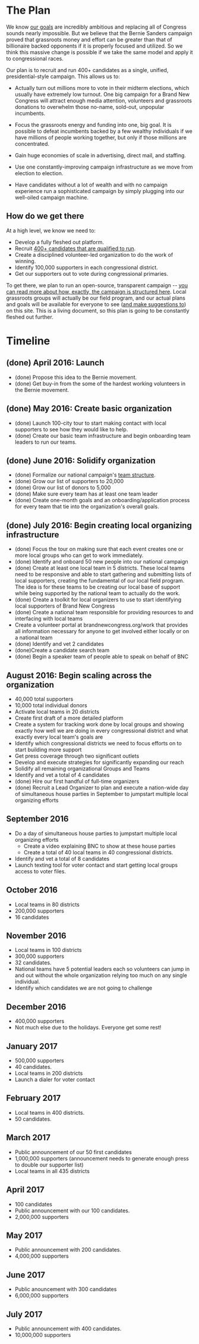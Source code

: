 # The Plan

We know [our goals](/goal) are incredibly ambitious and replacing all of Congress sounds nearly impossible. But we believe that the Bernie Sanders campaign proved that grassroots money and effort can be greater than that of billionaire backed opponents if it is properly focused and utilized. So we think this massive change is possible if we take the same model and apply it to  congressional races.

Our plan is to recruit and run 400+ candidates as a single, unified, presidential-style campaign. This allows us to:

* Actually turn out millions more to vote in their midterm elections, which usually have extremely low turnout. One big campaign for a Brand New Congress will attract enough media attention, volunteers and grassroots donations to overwhelm those no-name, sold-out, unpopular incumbents.

* Focus the grassroots energy and funding into one, big goal. It is possible to defeat incumbents backed by a few wealthy individuals if we have millions of people working together, but only if those millions are concentrated.

* Gain huge economies of scale in advertising, direct mail, and staffing.

* Use one constantly-improving campaign infrastructure as we move from election to election.

* Have candidates without a lot of wealth and with no campaign experience run a sophisticated campaign by simply plugging into our well-oiled campaign machine.

## How do we get there

At a high level, we know we need to:

* Develop a fully fleshed out platform.
* Recruit [400+ candidates that are qualified to run](/faq#who-will-the-candidates-be).
* Create a disciplined volunteer-led organization to do the work of winning.
* Identify 100,000 supporters in each congressional district.
* Get our supporters out to vote during congressional primaries.

To get there, we plan to run an open-source, transparent campaign -- [you can read more about how, exactly, the campaign is structured here](/teams). Local grassroots groups will actually be our field program, and our actual plans and goals will be available for everyone to see ([and make suggestions to](https://github.com/BrandNewCongress/website/tree/master/src/static/site)) on this site. This is a living document, so this plan is going to be constantly fleshed out further.

# Timeline

## (done) April 2016: Launch

* (done) Propose this idea to the Bernie movement.
* (done) Get buy-in from the some of the hardest working volunteers in the Bernie movement.

## (done) May 2016: Create basic organization

* (done) Launch 100-city tour to start making contact with local supporters to see how they would like to help.
* (done) Create our basic team infrastructure and begin onboarding team leaders to run our teams.

## (done) June 2016: Solidify organization

* (done) Formalize our national campaign's [team structure](/teams).
* (done) Grow our list of supporters to 20,000
* (done) Grow our list of donors to 5,000
* (done) Make sure every team has at least one team leader
* (done) Create one-month goals and an onboarding/application process for every team that tie into the organization's overall goals.

## (done) July 2016: Begin creating local organizing infrastructure

* (done) Focus the tour on making sure that each event creates one or more local groups who can get to work immediately.
* (done) Identify and onboard 50 new people into our national campaign
* (done) Create at least one local team in 5 districts. These local teams need to be  responsive and able to start gathering and submitting lists of local supporters, creating the fundamental of our local field program.  The idea is for these teams to be creating our local base of support while being supported by the national team to actually do the work.
* (done) Create a toolkit for local organizers to use to start identifying local supporters of Brand New Congress
* (done) Create a national team responsible for providing resources to and interfacing with local teams
* Create a volunteer portal at brandnewcongress.org/work that provides all information necessary for anyone to get involved either locally or on a national team
* (done) Identify and vet 2 candidates
* (done)Create a candidate search team
* (done) Begin a speaker team of people able to speak on behalf of BNC


## August 2016: Begin scaling across the organization
* 40,000 total supporters
* 10,000 total individual donors
* Activate local teams in 20 districts
* Create first draft of a more detailed platform
* Create a system for tracking work done by local groups and showing exactly how well we are doing in every congressional district and what exactly every local team's goals are
* Identify which congressional districts we need to focus efforts on to start building more support
* Get press coverage through two significant outlets
* Develop and execute strategies for significantly expanding our reach
* Solidify all remaining organizational Groups and Teams
* Identify and vet a total of 4 candidates
* (done) Hire our first handful of full-time organizers
* (done) Recruit a Lead Organizer to plan and execute a nation-wide day of simultaneous house parties in September to jumpstart multiple local organizing efforts

## September 2016
* Do a day of simultaneous house parties to jumpstart multiple local organizing efforts
    * Create a video explaining BNC to show at these house parties
    * Create a total of 40 local teams in 40 congressional districts.
* Identify and vet a total of 8 candidates
* Launch texting tool for voter contact and start getting local groups access to voter files.

## October 2016
* Local teams in 80 districts
* 200,000 supporters
* 16 candidates

## November 2016
* Local teams in 100 districts
* 300,000 supporters
* 32 candidates.
* National teams have 5 potential leaders each so volunteers can jump in and out without the whole organization relying too much on any single individual.
* Identify which candidates we are not going to challenge

## December 2016
* 400,000 supporters
* Not much else due to the holidays. Everyone get some rest!

## January 2017
* 500,000 supporters
* 40 candidates.
* Local teams in 200 districts
* Launch a dialer for voter contact

## February 2017
* Local teams in 400 districts.
* 50 candidates.

## March 2017
* Public announcement of our 50 first candidates
* 1,000,000 supporters (announcement needs to generate enough press to double our supporter list)
* Local teams in all 435 districts

## April 2017
* 100 candidates
* Public announcement with our 100 candidates.
* 2,000,000 supporters

## May 2017
* Public announcement with 200 candidates.
* 4,000,000 supporters

## June 2017
* Public anouncement with 300 candidates
* 6,000,000 supporters

## July 2017
* Public announcement with 400 candidates.
* 10,000,000 supporters

